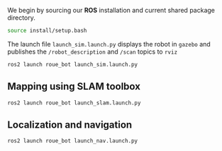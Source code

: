 We begin by sourcing our **ROS** installation and current shared package directory.
```bash
source install/setup.bash
```
The launch file `launch_sim.launch.py` displays the robot in `gazebo` and publishes the `/robot_description` and `/scan` topics to `rviz`
```bash
ros2 launch roue_bot launch_sim.launch.py
```
## Mapping using SLAM toolbox
```bash
ros2 launch roue_bot launch_slam.launch.py
```
## Localization and navigation
```bash
ros2 launch roue_bot launch_nav.launch.py
```

